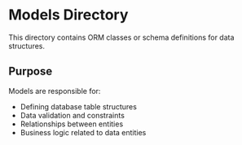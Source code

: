 # Models Directory

This directory contains ORM classes or schema definitions for data structures.

## Purpose

Models are responsible for:
- Defining database table structures
- Data validation and constraints
- Relationships between entities
- Business logic related to data entities
